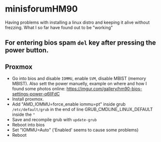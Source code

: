 # minisforumHM90
Having problems with installing a linux distro and keeping it alive without frezzing.
What I so far have found out to be "working"

For entering bios spam `del` key after pressing the power button.
-----------------
## Proxmox
* Go into bios and disable `IOMMU`, enable `SVM`, disable MBIST (memory MBIST). Also sett the power  manuelly, example on where and how I found some photos online: https://imgur.com/gallery/hm90-bios-settings-power-q6lIFdC
* Install proxmox.
* Add "AMD_IOMMU=force_enable iommu=pt"  inside grub `/etc/default/grub`  in the end of line GRUB_CMDLINE_LINUX_DEFAULT inside the `"`
* Save and recompile grub with `update-grub`
* Reboot into bios
* Set "IOMMU=Auto" ('Enabled' seems to cause some problems)
* Reboot

